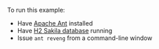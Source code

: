 To run this example:
  - Have [Apache Ant](https://ant.apache.org) installed
  - Have [H2 Sakila database](https://github.com/koentsje/sakila-h2) running
  - Issue `ant reveng` from a command-line window 